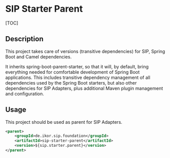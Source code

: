 # SIP Starter Parent

[TOC]

## Description

This project takes care of versions (transitive dependencies) for SIP, Spring Boot and Camel dependencies.

It inherits spring-boot-parent-starter, so that it will, by default, bring everything needed for comfortable development of Spring Boot applications.
This includes transitive dependency management of all dependencies used by the Spring Boot starters, but also other dependencies for SIP Adapters,
plus additional Maven plugin management and configuration.

## Usage

This project should be used as parent for SIP Adapters.

```xml
<parent>
    <groupId>de.ikor.sip.foundation</groupId>
    <artifactId>sip-starter-parent</artifactId>
    <version>${sip.starter.parent}</version>
</parent>
```

